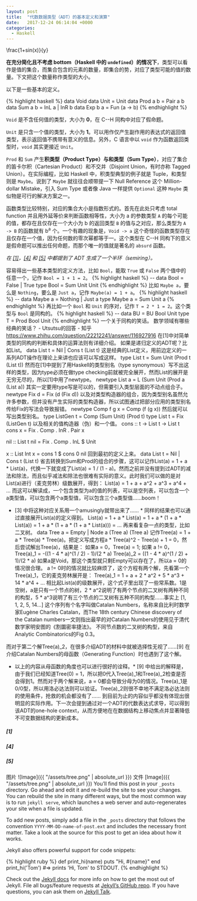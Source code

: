 ```yaml
---
layout: post
title:  "代数数据类型（ADT）的基本定义和演算"
date:   2017-12-24 06:14:04 +0000
categories:
  - Haskell
---
```


<div lang="latex">
\frac{1+sin(x)}{y}
</div>

**在充分简化且不考虑 bottom（Haskell 中的 `undefined`）的情况下**，类型可以看作是值的集合，而集合包含的元素的数量，即集合的势，对应了类型可能的值的数量。下文把这个数量称作类型的大小。

以下是一些基本的定义。

{% highlight haskell %}
data Void
data Unit = Unit
data Prod a b = Pair a b
data Sum a b = InL a | InR b
data Exp b a = Fun (a -> b)
{% endhighlight %}

`Void` 是不含任何值的类型，大小为 **0**，在 C--H 同构中对应了假命题。

`Unit` 是只含一个值的类型，大小为 **1**。可以用作仅产生副作用的表达式的返回值类型，表示返回值不携带有意义的信息。另外，C 语言中以 `void` 作为函数返回类型时，`void` 其实更接近 `Unit`。

`Prod` 和 `Sum` 产生**积类型（Product Type）**与**和类型（Sum Type）**，对应了集合的笛卡尔积（Cartesian Product）和不交并（Disjoint Union，有时亦称 Tagged Union）。在实际编程，比如 Haskell 中，积类型典型的例子就是 Tuple，和类型则是 `Maybe`。说到了 `Maybe` 就往往会顺带提一下 Null Reference 这个 Million-dollar Mistake，引入 Sum Type 或者像 Java 一样提供 `Optional` 这种 `Maybe` 类似物是可行的解决方案之一。

函数类型比较特别，对应的集合大小是指数形式的。首先在此处只考虑 total function 并且用外延等价来判断函数相等性，大小为 a 的参数类型 `A` 的每个可能的值，都存在且仅存在一个大小为 b 的返回类型 `B` 的值与之对应，那么类型为 `A -> B` 的函数就有 b<sup>a</sup> 个。一个有趣的现象是，`Void -> a` 这个奇怪的函数类型存在且仅存在一个值，因为任何数的零次幂都等于一。这个类型在 C--H 同构下的意义是假命题可以推出任何命题，而那个唯一的值就是著名的 `absurd` 函数。

*在 [[1]](#1)，[[4]](#4) 和 [[5]](#5) 中都提到了 ADT 生成了一个半环（semiring）。*

容易得出一些基本类型的定义方法，比如 `Bool`，能取 `True` 或 `False` 两个值中的任意一个，记作 `Bool = 1 + 1 = 2`。
{% highlight haskell %}
-- data Bool = False | True
type Bool = Sum Unit Unit
{% endhighlight %}
比如 `Maybe a`，要么是 `Nothing`，要么是 `Just a`，记作 `Maybe(a) = 1 + a`。
{% highlight haskell %}
-- data Maybe a = Nothing | Just a
type Maybe a = Sum Unit a
{% endhighlight %}
再比如一个 `Bool` 和 `Unit` 的序对，记作 `T = 2 * 1 = 2`。这个类型与 `Bool` 是同构的。
{% highlight haskell %}
-- data BU = BU Bool Unit
type T = Prod Bool Unit
{% endhighlight %}
一个关于同构的笑话。
数学领域有哪些经典的笑话？ - Utsutsu的回答 - 知乎
https://www.zhihu.com/question/22212241/answer/116927916
在[1]中对简单类型的同构的判断和具体的运算法则有详细介绍。
如果是递归定义的ADT呢？比如List。
data List t = Nil | Cons t (List t)
这是经典的List定义，用前边定义的一系列ADT操作在理论上来讲也应该可以写成这样。
type List t = Sum Unit (Prod t (List t))
然而在[1]中提到了用Haskell的类型别名（type synonymous）写不出这样的类型，因为type必须在做type checking前就被完全展开，然而List的展开是无穷无尽的，所以[1]中用了newtype。
newtype List a = L (Sum Unit (Prod a (List a))
其实一定要用type写是可以的，但需要引入类型层面的不动点组合子。
newtype Fix d = Fix (d (Fix d))
以及对类型构造器的组合，因为类型别名虽然允许多参数，但并没有产生实际的类型构造器，所以试图通过把部分应用的类型别名传给Fix的写法会导致报错。
newtype Comp f g x = Comp (f (g x))
然后就可以写出类型别名。
type ListGen t = Comp (Sum Unit) (Prod t)
type List t = Fix (ListGen t)
以及相关的值构造器（伪）和一个值。
cons :: t -> List t -> List t
cons x = Fix . Comp . InR . Pair x

nil :: List t
nil = Fix . Comp . InL $ Unit

x :: List Int
x = cons 1 $ cons 0 nil
回到最初的定义上来。
data List t = Nil | Cons t (List t)
省去转换到Sum和Prod的组合的步骤，这可以记作List(a) = 1 + a * List(a)，代换一下就变成了List(a) = 1 / (1 - a)。然而之前并没有提到过ADT的减法和除法，而且似乎减法和除法也很难有实际的意义。此时我们可以做的是对List(a)进行（麦克劳林）级数展开，得到：
List(a) = 1 + a + a^2 + a^3 + a^4 + ...
而这可以解读成，一个包含类型为a的值的列表，可以是空列表，可以包含一个a类型值，可以包含两个a类型值，可以包含三个a类型值……boom！
* [3] 中将这种对应关系用一个amusingly就带出来了…… *
同样的结果也可以通过直接展开List(a)的定义得到。
List(a) = 1 + a * List(a) = 1 + a * (1 + a * List(a)) = 1 + a * (1 + a * (1 + a * List(a))) = ...
再来看复杂一点的类型，比如二叉树。
data Tree a = Empty | Node a (Tree a) (Tree a)
记作Tree(a) = 1 + a * Tree(a) * Tree(a)。把定义写成方程a * Tree(a)^2 - Tree(a) + 1 = 0，然后尝试解出Tree(a)，结果是：
如果a = 0，Tree(a) = 1;
如果 a != 0，
Tree(a)_1 = -((1 - 4 * a)^(1 / 2) - 1)/(2 * a)
Tree(a)_2 = ((1 - 4 * a)^(1 / 2) + 1)/(2 * a)
如果a是Void，那这个类型就只剩Empty可以存在了，所以a = 0的情况很合理。
a != 0时的情况就比较麻烦了，这个方程有两个解，先看第一个Tree(a)_1，它的麦克劳林展开是：
Tree(a)_1 = 1 + a + 2 * a^2 + 5 * a^3 + 14 * a^4 + ...
相比起List(a)的级数展开，这个式子里出现了一些常系数。1是空树，a是只有一个节点的树，2 * a^2说明了有两个节点的二叉树有两种不同的构型，5 * a^3说明了有三个节点的二叉树有五种不同的构型……事实上 [1, 1, 2, 5, 14…] 这个序列有个名字叫做Catalan Numbers，名称来自比利时数学家Eugène Charles Catalan，而The 18th century Chinese discovery of the Catalan numbers一文则指出最早的对Catalan Numbers的使用见于清代数学家明安图的《割圜密率捷法》。
不同节点数的二叉树的构型，来自Analytic Combinatorics的Fig 0.3。

而对于第二个解Tree(a)_2，在很多介绍ADT的材料中就被选择性无视了……[9] 在介绍Catalan Numbers的母函数（Generating Function）时也遇到了这个解。
* 以上的内容从母函数的角度也可以进行很好的诠释。*
[9] 中给出的解释是，由于我们已经知道Tree(0) = 1，所以把0代入Tree(a)_1和Tree(a)_2检查是否会得到1。然而对于两个解来说，a = 0都会导致分母为0的情况。Tree(a)_1是 0/0型，所以用洛必达法则可以验证。Tree(a)_2则很不幸地不满足洛必达法则的使用条件，抢救的机会都没有了……
到目前为止的内容似乎都没有体现出很明显的实际作用。下一次会提到通过对一个ADT的代数表达式求导，可以得到该ADT的one-hole context，从而方便地在在数据结构上移动焦点并显著降低不可变数据结构的更新成本。

##### [1]
##### [4]
##### [5]


图片
![Image]({{ "/assets/tree.png" | absolute_url }})
文件
[Image]({{ "/assets/tree.png" | absolute_url }})
You’ll find this post in your `_posts` directory. Go ahead and edit it and re-build the site to see your changes. You can rebuild the site in many different ways, but the most common way is to run `jekyll serve`, which launches a web server and auto-regenerates your site when a file is updated.

To add new posts, simply add a file in the `_posts` directory that follows the convention `YYYY-MM-DD-name-of-post.ext` and includes the necessary front matter. Take a look at the source for this post to get an idea about how it works.

Jekyll also offers powerful support for code snippets:

{% highlight ruby %}
def print_hi(name)
  puts "Hi, #{name}"
end
print_hi('Tom')
#=> prints 'Hi, Tom' to STDOUT.
{% endhighlight %}

Check out the [Jekyll docs][jekyll-docs] for more info on how to get the most out of Jekyll. File all bugs/feature requests at [Jekyll’s GitHub repo][jekyll-gh]. If you have questions, you can ask them on [Jekyll Talk][jekyll-talk].

[jekyll-docs]: https://jekyllrb.com/docs/home
[jekyll-gh]:   https://github.com/jekyll/jekyll
[jekyll-talk]: https://talk.jekyllrb.com/
